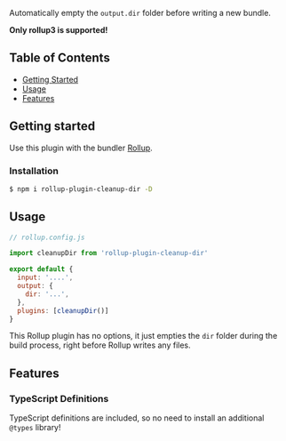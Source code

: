 Automatically empty the `output.dir` folder before writing a new bundle.

**Only rollup3 is supported!**

## Table of Contents

- [Getting Started](#getting_started)
- [Usage](#usage)
- [Features](#features)

## Getting started <a name = "getting_started"></a>

Use this plugin with the bundler [Rollup](https://rollupjs.org).

### Installation

```sh
$ npm i rollup-plugin-cleanup-dir -D
```

## Usage <a name = "usage"></a>

```javascript
// rollup.config.js

import cleanupDir from 'rollup-plugin-cleanup-dir'

export default {
  input: '....',
  output: {
    dir: '...',
  },
  plugins: [cleanupDir()]
}
```

This Rollup plugin has no options, it just empties the `dir` folder during the build process, right before Rollup writes any files.


## Features <a name = "features"></a>

### TypeScript Definitions <a name = "typescript"></a>

TypeScript definitions are included, so no need to install an additional `@types` library!

